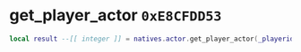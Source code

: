 # get_player_actor `0xE8CFDD53`

```lua
local result --[[ integer ]] = natives.actor.get_player_actor(_playerid --[[ number ]])
```